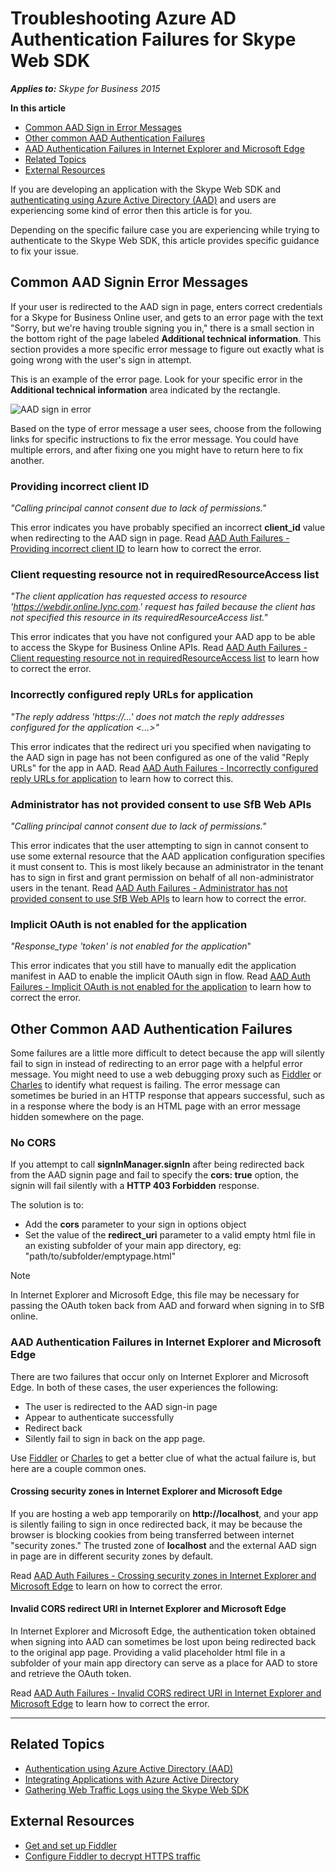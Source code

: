 # Troubleshooting Azure AD Authentication Failures for Skype Web SDK

_**Applies to:** Skype for Business 2015_

**In this article**
- [Common AAD Sign in Error Messages](#error-messages)
- [Other common AAD Authentication Failures](#other-failures)
- [AAD Authentication Failures in Internet Explorer and Microsoft Edge](#MS-specific)
- [Related Topics](#related-topics)
- [External Resources](#external-resources)

If you are developing an application with the Skype Web SDK and [authenticating using Azure Active Directory (AAD)](../../PTAuthAzureAD.md) and users are experiencing some kind of error then this article is for you.

Depending on the specific failure case you are experiencing while trying to authenticate to the Skype Web SDK, this article provides specific guidance to fix your issue. 

<a name="error-messages"></a>

## Common AAD Signin Error Messages

If your user is redirected to the AAD sign in page, enters correct credentials for a Skype for Business Online user, and gets to an error page with the text "Sorry, but we're having trouble signing you in," there is a small section in the bottom right of the page labeled **Additional technical information**. This section provides a more specific error message to figure out exactly what is going wrong with the user's sign in attempt.

This is an example of the error page. Look for your specific error in the **Additional technical information** area indicated by the rectangle.

![AAD sign in error](../../../images/troubleshooting/auth/AdditionalTechnicalInfo.PNG)

Based on the type of error message a user sees, choose from the following links for specific instructions to fix the error message. You could have multiple errors, and after fixing one you might have to return here to fix another.

### Providing incorrect client ID

_"Calling principal cannot consent due to lack of permissions."_

This error indicates you have probably specified an incorrect **client_id** value when redirecting to the AAD sign in page.
Read [AAD Auth Failures - Providing incorrect client ID](./AADAuth-ClientID.md) to learn how to correct the error.

### Client requesting resource not in requiredResourceAccess list

<em>"The client application has requested access to resource '<https://webdir.online.lync.com>.' request has failed because the client has not specified this resource in its requiredResourceAccess list."</em>

This error indicates that you have not configured your AAD app to be able to access the Skype for Business Online APIs.
Read [AAD Auth Failures - Client requesting resource not in requiredResourceAccess list](./AADAuth-DelegatePermissions.md) to learn how to correct the error.

### Incorrectly configured reply URLs for application

_"The reply address 'https://...' does not match the reply addresses configured for the application <...>"_

This error indicates that the redirect uri you specified when navigating to the AAD sign in page has not been configured as one of the valid "Reply URLs" for the app in AAD.
Read [AAD Auth Failures - Incorrectly configured reply URLs for application](./AADAuth-ReplyURLs.md) to learn how to correct this.

### Administrator has not provided consent to use SfB Web APIs

_"Calling principal cannot consent due to lack of permissions."_

This error indicates that the user attempting to sign in cannot consent to use some external resource that the AAD application configuration specifies it must consent to. This is most likely because an administrator in the tenant has to sign in first and grant permission on behalf of all non-administrator users in the tenant.
Read [AAD Auth Failures - Administrator has not provided consent to use SfB Web APIs](./AADAuth-AdminConsent.md) to learn how to correct the error.

### Implicit OAuth is not enabled for the application

_"Response_type 'token' is not enabled for the application_"

This error indicates that you still have to manually edit the application manifest in AAD to enable the implicit OAuth sign in flow.
Read [AAD Auth Failures - Implicit OAuth is not enabled for the application](./AADAuth-EnableImplicitOAuth.md) to learn how to correct the error.

<a name="other-failures"></a>

## Other Common AAD Authentication Failures

Some failures are a little more difficult to detect because the app will silently fail to sign in instead of redirecting to an error page with a helpful error message. You might need to use a web debugging proxy such as [Fiddler](http://www.telerik.com/fiddler) or [Charles](https://www.charlesproxy.com/) to identify what request is failing. The error message can sometimes be buried in an HTTP response that appears successful, such as in a response where the body is an HTML page with an error message hidden somewhere on the page.

### No CORS

If you attempt to call **signInManager.signIn** after being redirected back from the AAD signin page and fail to specify the **cors: true** option, the signin will fail silently with a **HTTP 403 Forbidden** response.

The solution is to:

- Add the **cors** parameter to your sign in options object 
- Set the value of the **redirect_uri** parameter to a valid empty html file in an existing subfolder of your main app directory, eg: "path/to/subfolder/emptypage.html"

> [!NOTE]
> In Internet Explorer and Microsoft Edge, this file may be necessary for passing the OAuth token back from AAD and forward when signing in to SfB online.

<a name="MS-specific"></a>

### AAD Authentication Failures in Internet Explorer and Microsoft Edge

There are two failures that occur only on Internet Explorer and Microsoft Edge. In both of these cases, the user experiences the following:

- The user is redirected to the AAD sign-in page
- Appear to authenticate successfully
- Redirect back
- Silently fail to sign in back on the app page. 

Use [Fiddler](http://www.telerik.com/fiddler) or [Charles](https://www.charlesproxy.com/) to get a better clue of what the actual failure is, but here are a couple common ones.

#### Crossing security zones in Internet Explorer and Microsoft Edge

If you are hosting a web app temporarily on **http://localhost**, and your app is silently failing to sign in once redirected back, it may be because the browser is blocking cookies from being transferred between internet "security zones." The trusted zone of **localhost** and the external AAD sign in page are in different security zones by default.

Read [AAD Auth Failures - Crossing security zones in Internet Explorer and Microsoft Edge](./AADAuth-IESecurityZones.md) to learn on how to correct the error.

#### Invalid CORS redirect URI in Internet Explorer and Microsoft Edge

In Internet Explorer and Microsoft Edge, the authentication token obtained when signing into AAD can sometimes be lost upon being redirected back to the original app page. Providing a valid placeholder html file in a subfolder of your main app directory can serve as a place for AAD to store and retrieve the OAuth token.

Read [AAD Auth Failures - Invalid CORS redirect URI in Internet Explorer and Microsoft Edge](./AADAuth-IECORSRedirectURI.md) to learn how to correct the error.

---

<a name="related-topics"></a>

## Related Topics

- [Authentication using Azure Active Directory (AAD)](../../PTAuthAzureAD.md)
- [Integrating Applications with Azure Active Directory](https://docs.microsoft.com/en-us/azure/active-directory/active-directory-integrating-applications)
- [Gathering Web Traffic Logs using the Skype Web SDK](../gatheringLogs/Logs-WebTraffic.md)

<a name="external-resources"></a>

## External Resources

- [Get and set up Fiddler](http://docs.telerik.com/fiddler/Configure-Fiddler/Tasks/InstallFiddler)
- [Configure Fiddler to decrypt HTTPS traffic](http://docs.telerik.com/fiddler/Configure-Fiddler/Tasks/DecryptHTTPS)
